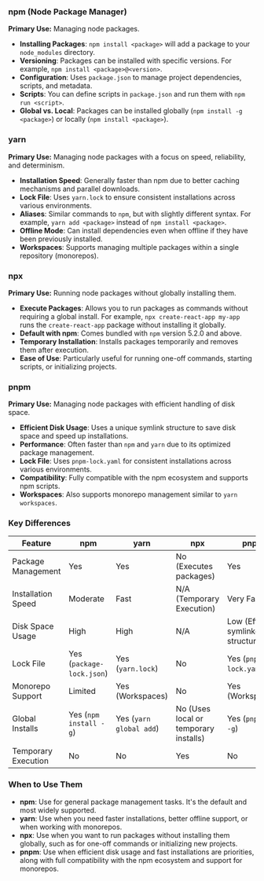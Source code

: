 ### npm (Node Package Manager)
**Primary Use:** Managing node packages.

- **Installing Packages**: `npm install <package>` will add a package to your `node_modules` directory.
- **Versioning**: Packages can be installed with specific versions. For example, `npm install <package>@<version>`.
- **Configuration**: Uses `package.json` to manage project dependencies, scripts, and metadata.
- **Scripts**: You can define scripts in `package.json` and run them with `npm run <script>`.
- **Global vs. Local**: Packages can be installed globally (`npm install -g <package>`) or locally (`npm install <package>`).

### yarn
**Primary Use:** Managing node packages with a focus on speed, reliability, and determinism.

- **Installation Speed**: Generally faster than npm due to better caching mechanisms and parallel downloads.
- **Lock File**: Uses `yarn.lock` to ensure consistent installations across various environments.
- **Aliases**: Similar commands to `npm`, but with slightly different syntax. For example, `yarn add <package>` instead of `npm install <package>`.
- **Offline Mode**: Can install dependencies even when offline if they have been previously installed.
- **Workspaces**: Supports managing multiple packages within a single repository (monorepos).

### npx
**Primary Use:** Running node packages without globally installing them.

- **Execute Packages**: Allows you to run packages as commands without requiring a global install. For example, `npx create-react-app my-app` runs the `create-react-app` package without installing it globally.
- **Default with npm**: Comes bundled with `npm` version 5.2.0 and above.
- **Temporary Installation**: Installs packages temporarily and removes them after execution.
- **Ease of Use**: Particularly useful for running one-off commands, starting scripts, or initializing projects.

### pnpm
**Primary Use:** Managing node packages with efficient handling of disk space.

- **Efficient Disk Usage**: Uses a unique symlink structure to save disk space and speed up installations.
- **Performance**: Often faster than `npm` and `yarn` due to its optimized package management.
- **Lock File**: Uses `pnpm-lock.yaml` for consistent installations across various environments.
- **Compatibility**: Fully compatible with the npm ecosystem and supports npm scripts.
- **Workspaces**: Also supports monorepo management similar to `yarn workspaces`.

### Key Differences

| Feature           | npm                    | yarn                    | npx                                      | pnpm                                    |
|-------------------|------------------------|-------------------------|------------------------------------------|------------------------------------------|
| Package Management | Yes                    | Yes                     | No (Executes packages)                   | Yes                                      |
| Installation Speed | Moderate               | Fast                    | N/A (Temporary Execution)                | Very Fast                                |
| Disk Space Usage  | High                   | High                    | N/A                                      | Low (Efficient symlinked structure)      |
| Lock File         | Yes (`package-lock.json`) | Yes (`yarn.lock`)       | No                                       | Yes (`pnpm-lock.yaml`)                   |
| Monorepo Support  | Limited                | Yes (Workspaces)        | No                                       | Yes (Workspaces)                         |
| Global Installs   | Yes (`npm install -g`)  | Yes (`yarn global add`) | No (Uses local or temporary installs)    | Yes (`pnpm add -g`)                      |
| Temporary Execution | No                     | No                      | Yes                                      | No                                       |

### When to Use Them

- **npm**: Use for general package management tasks. It's the default and most widely supported.
- **yarn**: Use when you need faster installations, better offline support, or when working with monorepos.
- **npx**: Use when you want to run packages without installing them globally, such as for one-off commands or initializing new projects.
- **pnpm**: Use when efficient disk usage and fast installations are priorities, along with full compatibility with the npm ecosystem and support for monorepos.


